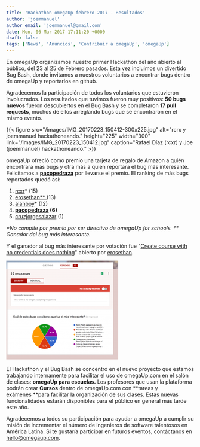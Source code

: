 ```yaml
---
title: 'Hackathon omegaUp febrero 2017 - Resultados'
author: 'joemmanuel'
author_email: 'joemmanuel@gmail.com'
date: Mon, 06 Mar 2017 17:11:20 +0000
draft: false
tags: ['News', 'Anuncios', 'Contribuir a omegaUp', 'omegaUp']
---
```


En omegaUp organizamos nuestro primer Hackathon del año abierto al público, del 23 al 25 de Febrero pasados. Esta vez incluimos un divertido Bug Bash, donde invitamos a nuestros voluntarios a encontrar bugs dentro de omegaUp y reportarlos en github.

Agradecemos la participación de todos los voluntarios que estuvieron involucrados. Los resultados que tuvimos fueron muy positivos: **50 bugs nuevos** fueron descubiertos en el Bug Bash y se completaron **17 pull requests**, muchos de ellos arreglando bugs que se encontraron en el mismo evento.

{{< figure src="/images/IMG_20170223_150412-300x225.jpg" alt="rcrx y joemmanuel hackathoneando." height="225" width="300" link="/images/IMG_20170223_150412.jpg" caption="Rafael Díaz (rcxr) y Joe (joemmanuel) hackathoneando." >}}

omegaUp ofreció como premio una tarjeta de regalo de Amazon a quién encontrara más bugs y otra más a quien reportara el bug más interesante. Felicitamos a [**pacopedraza**](https://github.com/pacopedraza) por llevarse el premio. El ranking de más bugs reportados quedó así:

1.  [rcxr](https://github.com/rcxr)\* (15)
2.  [erosethan\*\* ](https://github.com/erosethan)(13)
3.  [alanboy](https://github.com/alanboy)\* (12)
4.  **[pacopedraza](https://github.com/pacopedraza) (6)**
5.  [cruzjorgesalazar](https://github.com/cruzjorgesalazar) (1)

_\*No compite por premio por ser directivo de omegaUp for schools. \*\* Ganador del bug más interesante._

Y el ganador al bug más interesante por votación fue "[Create course with no credentials does nothing](https://github.com/omegaup/omegaup/issues/1087)" abierto por [erosethan](https://github.com/erosethan).

[![bestbug-hackathon20171](/images/Screen-Shot-2017-03-01-at-10.11.01-PM-300x264.png)](/images/Screen-Shot-2017-03-01-at-10.11.01-PM.png)

El Hackathon y el Bug Bash se concentró en el nuevo proyecto que estamos trabajando internamente para facilitar el uso de omegaUp.com en el salón de clases: **omegaUp para escuelas.** Los profesores que usan la plataforma podrán crear **Cursos** dentro de omegaUp.com con **tareas y exámenes **para facilitar la organización de sus clases. Estas nuevas funcionalidades estarán disponibles para el público en general más tarde este año.

Agradecemos a todos su participación para ayudar a omegaUp a cumplir su misión de incrementar el número de ingenieros de software talentosos en América Latina. Si te gustaría participar en futuros eventos, contáctanos en [hello@omegaup.com](mailto:hello@omegaup.com).
